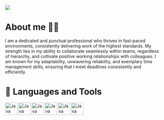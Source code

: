 <img src=https://media3.giphy.com/media/v1.Y2lkPTc5MGI3NjExZWx5NDNyYjhsdmJjeTc1bDUyc24yM2U4aW5heTVnZ2x4YzJ6eHhwMCZlcD12MV9pbnRlcm5hbF9naWZfYnlfaWQmY3Q9Zw/E3cZowYkfP22dz1s37/giphy.gif>

# About me 🧑‍💻
I am a dedicated and punctual professional who thrives in fast-paced environments, consistently delivering work of the highest standards. My strength lies in my ability to collaborate seamlessly within teams, regardless of hierarchy, and cultivate positive working relationships with colleagues. I am known for my adaptability, unwavering reliability, and exemplary time management skills, ensuring that I meet deadlines consistently and efficiently.

# 🧰 Languages and Tools
<img align="left" alt="Java" width="40px" style="padding-rigth:15px;" src="https://github.com/K1taSun/K1taSun/assets/143649497/28e183d7-7e29-45bc-9d24-55e85df2381f"/>
<img align="left" alt="Java" width="40px" style="padding-rigth:15px;" src="https://github.com/K1taSun/K1taSun/assets/143649497/26af1303-97e1-4270-bdbe-c30b9b935383"/>
<img align="left" alt="Java" width="40px" style="padding-rigth:15px;" src="https://github.com/K1taSun/K1taSun/assets/143649497/ca7568b2-db69-42c0-8de6-e50f43c46223"/>
<img align="left" alt="Java" width="40px" style="padding-rigth:15px;" src="https://github.com/K1taSun/K1taSun/assets/143649497/b09d741c-803b-42f8-aead-3f0ddc608cd7"/>
<img align="left" alt="Java" width="40px" style="padding-rigth:15px;" src="https://github.com/K1taSun/K1taSun/assets/143649497/132267ae-37ce-4b87-a664-8700b7ad7610"/>
<img align="left" alt="Java" width="40px" style="padding-rigth:15px;" src="https://github.com/K1taSun/K1taSun/assets/143649497/40ec4b98-01bd-4721-afdf-3c5d79edf53a"/>
<br/>

















